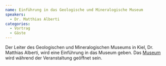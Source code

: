 ```yaml
---
name: Einführung in das Geologische und Mineralogische Museum
speakers:
  - Dr. Matthias Alberti
categories:
  - Vortrag
  - Gäste
---
```


Der Leiter des Geologischen und Mineralogischen Museums in Kiel, Dr. Matthias Alberti, wird eine Einführung in das Museum geben. Das [Museum](https://envirochange.world/rooms/museum/) wird während der Veranstaltung geöffnet sein.